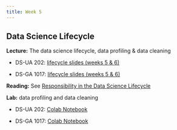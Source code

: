 ```yaml
---
title: Week 5
---
```


## Data Science Lifecycle

**Lecture:** The data science lifecycle, data profiling & data cleaning

* DS-UA 202: [lifecycle slides (weeks 5 & 6)]()
<!-- (../../../assets/5_6_lifecycle_202.pdf) -->
*  DS-GA 1017: [lifecycle slides (weeks 5 & 6)]()
<!-- (../../../assets/5_6_Lifecycle_1017.pdf) -->

**Reading:** See [Responsibility in the Data Science Lifecycle](../../../assets/lifecycle_reader_2023.pdf)

**Lab:** data profiling and data cleaning

* DS-UA 202: [Colab Notebook]()
<!-- (https://colab.research.google.com/drive/1bvtlPXAymWJ3AZAEdKVILvUfArvYgzqi?usp=sharing) -->
* DS-GA 1017: [Colab Notebook]()
<!-- (https://colab.research.google.com/drive/1NoAPkOyURj_UWJoW_RIEROOzq0Tj0OPz?usp=sharing) -->
